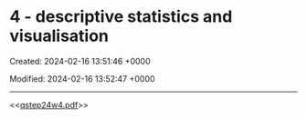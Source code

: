 # 4 - descriptive statistics and visualisation

Created: 2024-02-16 13:51:46 +0000

Modified: 2024-02-16 13:52:47 +0000

---

<<[qstep24w4.pdf](../../media/qstep24w4.pdf)>>


